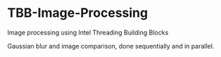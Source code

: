 # TBB-Image-Processing
Image processing using Intel Threading Building Blocks

Gaussian blur and image comparison, done sequentially and in parallel.
